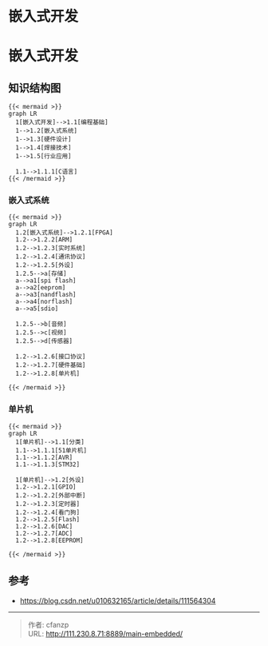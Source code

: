 # 嵌入式开发

# 嵌入式开发
## 知识结构图
```
{{< mermaid >}}
graph LR
  1[嵌入式开发]-->1.1[编程基础]
  1-->1.2[嵌入式系统]
  1-->1.3[硬件设计]
  1-->1.4[焊接技术]
  1-->1.5[行业应用]

  1.1-->1.1.1[C语言]
{{< /mermaid >}}
```

### 嵌入式系统
```
{{< mermaid >}}
graph LR
  1.2[嵌入式系统]-->1.2.1[FPGA]
  1.2-->1.2.2[ARM]
  1.2-->1.2.3[实时系统]
  1.2-->1.2.4[通讯协议]
  1.2-->1.2.5[外设]
  1.2.5-->a[存储]
  a-->a1[spi flash]
  a-->a2[eeprom]
  a-->a3[nandflash]
  a-->a4[norflash]
  a-->a5[sdio]

  1.2.5-->b[音频]
  1.2.5-->c[视频]
  1.2.5-->d[传感器]

  1.2-->1.2.6[接口协议]
  1.2-->1.2.7[硬件基础]
  1.2-->1.2.8[单片机]

{{< /mermaid >}}
```


### 单片机
```
{{< mermaid >}}
graph LR
  1[单片机]-->1.1[分类]
  1.1-->1.1.1[51单片机]
  1.1-->1.1.2[AVR]
  1.1-->1.1.3[STM32]

  1[单片机]-->1.2[外设]
  1.2-->1.2.1[GPIO]
  1.2-->1.2.2[外部中断]
  1.2-->1.2.3[定时器]
  1.2-->1.2.4[看门狗]
  1.2-->1.2.5[Flash]
  1.2-->1.2.6[DAC]
  1.2-->1.2.7[ADC]
  1.2-->1.2.8[EEPROM]

{{< /mermaid >}}
```


## 参考
- https://blog.csdn.net/u010632165/article/details/111564304


---

> 作者: cfanzp  
> URL: http://111.230.8.71:8889/main-embedded/  

